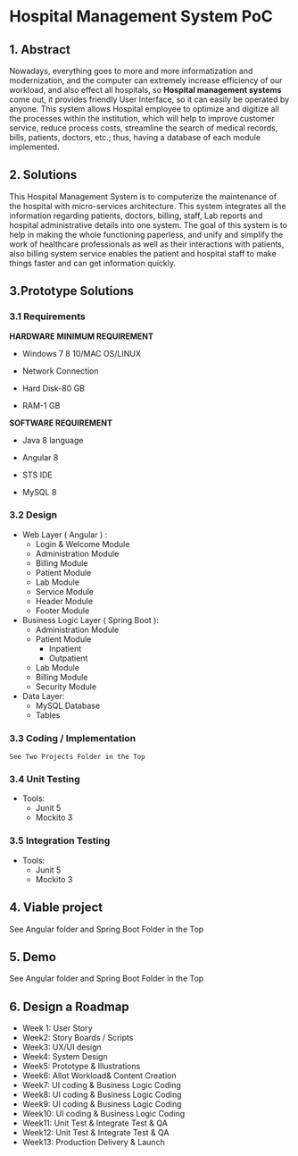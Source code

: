﻿# Hospital Management System PoC

## 1. Abstract
Nowadays, everything goes to more and more informatization and modernization, and the computer can extremely increase efficiency of  our workload, and also effect all hospitals, so  **Hospital management systems** come out, it provides friendly User Interface, so it can easily be operated by anyone. This system allows Hospital employee  to optimize and digitize all the processes within the institution, which will help to improve customer service, reduce process costs, streamline the search of medical records, bills, patients, doctors, etc.; thus, having a database of each module implemented.




## 2. Solutions

This Hospital Management System is to computerize the maintenance of the hospital with micro-services architecture. This system integrates all the information regarding patients, doctors, billing, staff, Lab reports and hospital administrative details into one system. The goal of this system is to help in making the whole functioning paperless, and unify and simplify the work of healthcare professionals as well as their interactions with patients, also billing system service enables the patient and hospital staff to make things faster and can get information quickly. 

## 3.Prototype Solutions

### 3.1 Requirements



**HARDWARE MINIMUM REQUIREMENT**

* Windows 7 8 10/MAC OS/LINUX

* Network Connection

* Hard Disk-80 GB

* RAM-1 GB


**SOFTWARE REQUIREMENT**

* Java 8 language
* Angular 8

* STS IDE

* MySQL 8


### 3.2 Design

* Web Layer ( Angular ) :
	* Login & Welcome Module
	* Administration Module
	* Billing Module
	* Patient Module
	* Lab Module
	* Service Module
	* Header Module
	* Footer Module
* Business Logic Layer ( Spring Boot ):
	* Administration Module
	* Patient Module
		* Inpatient
		* Outpatient
	* Lab Module
	* Billing Module
	* Security Module
* Data Layer:
	* MySQL Database 
	* Tables

### 3.3 Coding / Implementation 
	See Two Projects Folder in the Top


### 3.4 Unit Testing
* Tools:
	* Junit 5
	* Mockito 3


### 3.5 Integration Testing
* Tools:
	* Junit 5
	* Mockito 3


## 4. Viable project
See Angular folder and Spring Boot Folder in the Top
## 5. Demo
See Angular folder and Spring Boot Folder in the Top
## 6. Design a Roadmap

* Week 1: User Story
* Week2: Story Boards / Scripts
* Week3: UX/UI design
* Week4: System Design
* Week5: Prototype & Illustrations
* Week6: Allot Workload& Content Creation
* Week7: UI coding & Business Logic Coding
* Week8: UI coding & Business Logic Coding
* Week9: UI coding & Business Logic Coding
* Week10: UI coding & Business Logic Coding
* Week11: Unit Test & Integrate Test & QA
* Week12: Unit Test & Integrate Test & QA
* Week13:  Production Delivery  & Launch 


